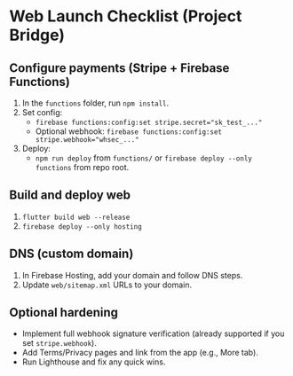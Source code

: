 # Web Launch Checklist (Project Bridge)

## Configure payments (Stripe + Firebase Functions)
1. In the `functions` folder, run `npm install`.
2. Set config:
   - `firebase functions:config:set stripe.secret="sk_test_..."`
   - Optional webhook: `firebase functions:config:set stripe.webhook="whsec_..."`
3. Deploy:
   - `npm run deploy` from `functions/` or `firebase deploy --only functions` from repo root.

## Build and deploy web
1. `flutter build web --release`
2. `firebase deploy --only hosting`

## DNS (custom domain)
1. In Firebase Hosting, add your domain and follow DNS steps.
2. Update `web/sitemap.xml` URLs to your domain.

## Optional hardening
- Implement full webhook signature verification (already supported if you set `stripe.webhook`).
- Add Terms/Privacy pages and link from the app (e.g., More tab).
- Run Lighthouse and fix any quick wins.
